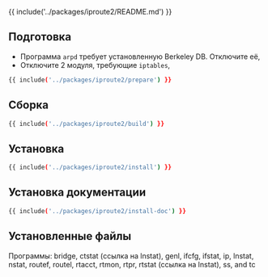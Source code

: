 {{ include('../packages/iproute2/README.md') }}

## Подготовка

- Программа `arpd` требует установленную Berkeley DB. Отключите её,
- Отключите 2 модуля, требующие `iptables`,

```bash 
{{ include('../packages/iproute2/prepare') }}
```

## Сборка

```bash 
{{ include('../packages/iproute2/build') }}
```

## Установка

```bash 
{{ include('../packages/iproute2/install') }}
```

## Установка документации

```bash 
{{ include('../packages/iproute2/install-doc') }}
```
## Установленные файлы

Программы: bridge, ctstat (ссылка на lnstat), genl, ifcfg, ifstat, ip, lnstat, nstat, routef, routel, rtacct, rtmon, rtpr, rtstat (ссылка на lnstat), ss, and tc


